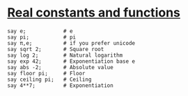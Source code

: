 [1]: http://rosettacode.org/wiki/Real_constants_and_functions

# [Real constants and functions][1]

```perl6
say e;            # e
say pi;           # pi
say π,e;          # if you prefer unicode
say sqrt 2;       # Square root
say log 2;        # Natural logarithm
say exp 42;       # Exponentiation base e
say abs -2;       # Absolute value
say floor pi;     # Floor
say ceiling pi;   # Ceiling
say 4**7;         # Exponentiation
```